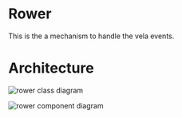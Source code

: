 Rower
==========

This is the a mechanism to handle the vela events. 

Architecture
=============

![rower class diagram](../../docs/diagrams/vela_rower_class_diagram.svg)

![rower component diagram](../../docs/diagrams/vela_rower_component.svg)
